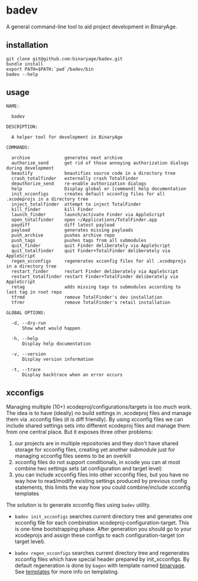 # badev

A general command-line tool to aid project development in BinaryAge.

## installation

    git clone git@github.com:binaryage/badev.git
    bundle install
    export PATH=$PATH:`pwd`/badev/bin
    badev --help

## usage

    NAME:

      badev

    DESCRIPTION:

      A helper tool for development in BinaryAge

    COMMANDS:

      archive             generates next archive
      authorize_send      get rid of those annoying authorization dialogs during development
      beautify            beautifies source code in a directory tree
      crash_totalfinder   externally crash TotalFinder
      deauthorize_send    re-enable authorization dialogs
      help                Display global or [command] help documentation
      init_xcconfigs      creates default xcconfig files for all .xcodeprojs in a directory tree
      inject_totalfinder  attempt to inject TotalFinder
      kill_finder         kill Finder
      launch_finder       launch/activate Finder via AppleScript
      open_totalfinder    open ~/Applications/TotalFinder.app
      paydiff             diff latest payload
      payload             generates missing payloads
      push_archive        pushes archive repo
      push_tags           pushes tags from all submodules
      quit_finder         quit Finder deliberately via AppleScript
      quit_totalfinder    quit Finder+TotalFinder deliberately via AppleScript
      regen_xcconfigs     regenerates xcconfig files for all .xcodeprojs in a directory tree
      restart_finder      restart Finder deliberately via AppleScript
      restart_totalfinder restart Finder+TotalFinder deliberately via AppleScript
      retag               adds missing tags to submodules according to last tag in root repo
      tfrmd               remove TotalFinder's dev installation
      tfrmr               remove TotalFinder's retail installation

    GLOBAL OPTIONS:

      -d, --dry-run
          Show what would happen

      -h, --help
          Display help documentation

      -v, --version
          Display version information

      -t, --trace
          Display backtrace when an error occurs

## xcconfigs

Managing multiple (10+) xcodeproj/configurations/targets is too much work. The idea is to have (ideally) no build settings in .xcodeproj files and manage them via .xcconfig files (it is diff friendly). By using xcconfig files we can include shared settings sets into different xcodeproj files and manage them from one central place. But it exposes three other problems:

1. our projects are in multiple repositories and they don't have shared storage for xcconfig files, creating yet another submodule just for managing xcconfig files seems to be an overkill
2. xcconfig files do not support conditionals, in xcode you can at most combine two settings sets (at configuration and target level)
3. you can include xcconfig files into other xcconfig files, but you have no way how to read/modify existing settings produced by previous config statements, this limits the way how you could combine/include xcconfig templates

The solution is to generate xcconfig files using `badev` utility.

* `badev init_xcconfigs` searches current directory tree and generates one xcconfig file for each combination xcodeproj-configuration-target. This is one-time bootstrapping phase. After generation you should go to your xcodeprojs and assign these configs to each configuration-target (on target level).

* `badev regen_xcconfigs` searches current directory tree and regenerates xcconfig files which have special header prepared by init_xcconfigs. By default regeneration is done by `bagen` with template named [binaryage](https://github.com/binaryage/badev/blob/master/templates/binaryage.xcconfig.erb). See [templates](https://github.com/binaryage/badev/tree/master/templates) for more info on templating.
